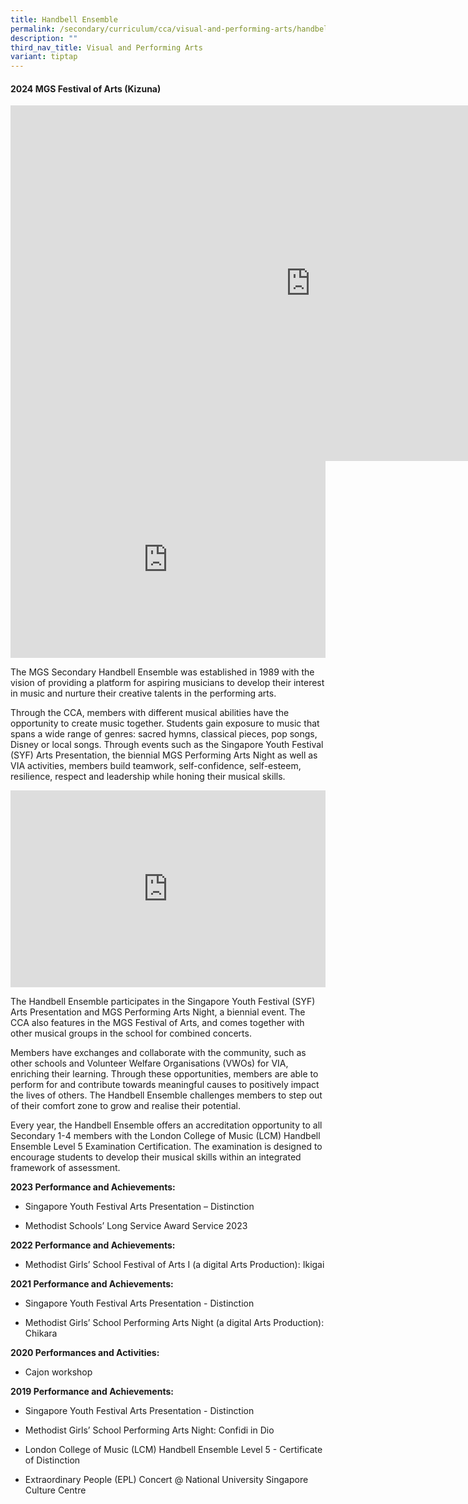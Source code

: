 ```yaml
---
title: Handbell Ensemble
permalink: /secondary/curriculum/cca/visual-and-performing-arts/handbell-ensemble/
description: ""
third_nav_title: Visual and Performing Arts
variant: tiptap
---
```

<h4><strong>2024 MGS Festival of Arts (Kizuna)</strong></h4>
<div class="iframe-wrapper">
<iframe height="569" width="960" allowfullscreen="true" frameborder="0" src="https://docs.google.com/presentation/d/e/2PACX-1vTxRNmF35qSdHVnu1X8-F1OdDd4YMBcPXBi0xuyZpc2Yg-Zfu8-lGadCCJanJNfrzjgzeEpYJzxxgwD/embed?start=false&amp;loop=false&amp;delayms=3000"></iframe>
</div>
<div class="iframe-wrapper">
<iframe height="315" width="100%" allowfullscreen="true" frameborder="0" src="https://www.youtube.com/embed/rkpS-FviCgM"></iframe>
</div>
<p>The MGS Secondary Handbell Ensemble was established in 1989 with the vision
of providing a platform for aspiring musicians to develop their interest
in music and nurture their creative talents in the performing arts.</p>
<p>Through the CCA, members with different musical abilities have the opportunity
to create music together. Students gain exposure to music that spans a
wide range of genres: sacred hymns, classical pieces, pop songs, Disney
or local songs. Through events such as the Singapore Youth Festival (SYF)
Arts Presentation, the biennial MGS Performing Arts Night as well as VIA
activities, members build teamwork, self-confidence, self-esteem, resilience,
respect and leadership while honing their musical skills.</p>
<div class="iframe-wrapper">
<iframe height="315" width="100%" allowfullscreen="true" frameborder="0" src="https://docs.google.com/presentation/d/e/2PACX-1vSw7f8pOfVxd0FHoVCbk-DcIh-MR8jrC31SCQ64aJCtZMiy4207GiA7g3kf2NxYy9XVJNOWLMJ5sM6s/embed?start=true&amp;loop=true&amp;delayms=3000"></iframe>
</div>
<p>The Handbell Ensemble&nbsp;participates in the Singapore Youth Festival
(SYF) Arts Presentation and MGS Performing Arts Night, a biennial event.
The CCA also features in the MGS Festival of Arts, and comes together with
other musical groups in the school for combined concerts.</p>
<p>Members have exchanges and collaborate with the community, such as other
schools and Volunteer Welfare Organisations (VWOs) for VIA, enriching their
learning. Through these opportunities, members are able to perform for
and contribute towards meaningful causes to positively impact the lives
of others. The Handbell Ensemble&nbsp;challenges members to step out of
their comfort zone to grow and realise their potential.</p>
<p>Every year, the Handbell Ensemble&nbsp;offers an accreditation opportunity
to all Secondary 1-4 members with the London College of Music (LCM) Handbell
Ensemble Level 5 Examination Certification. The examination is designed
to encourage students to develop their musical skills within an integrated
framework of assessment.</p>
<p><strong>2023 Performance and Achievements:</strong> 
<br>
</p>
<ul data-tight="true" class="tight">
<li>
<p>Singapore Youth Festival Arts Presentation – Distinction</p>
</li>
<li>
<p>Methodist Schools’ Long Service Award Service 2023</p>
</li>
</ul>
<p><strong>2022 Performance and Achievements:</strong>&nbsp;
<br>
</p>
<ul data-tight="true" class="tight">
<li>
<p>Methodist Girls’ School Festival of Arts I (a digital Arts Production):
Ikigai</p>
</li>
</ul>
<p><strong>2021 Performance and Achievements:</strong>&nbsp;
<br>
</p>
<ul data-tight="true" class="tight">
<li>
<p>Singapore Youth Festival Arts Presentation - Distinction</p>
</li>
<li>
<p>Methodist Girls’ School Performing Arts Night (a digital Arts Production):
Chikara</p>
</li>
</ul>
<p><strong>2020 Performances and Activities:</strong> 
<br>
</p>
<ul data-tight="true" class="tight">
<li>
<p>Cajon workshop</p>
</li>
</ul>
<p><strong>2019 Performance and Achievements:</strong> 
<br>
</p>
<ul data-tight="true" class="tight">
<li>
<p>Singapore Youth Festival Arts Presentation - Distinction
<br>
</p>
</li>
<li>
<p>Methodist Girls’ School Performing Arts Night: Confidi in Dio
<br>
</p>
</li>
<li>
<p>London College of Music (LCM) Handbell Ensemble Level 5 - Certificate
of Distinction
<br>
</p>
</li>
<li>
<p>Extraordinary People (EPL) Concert @ National University Singapore Culture
Centre</p>
</li>
</ul>
<p></p>